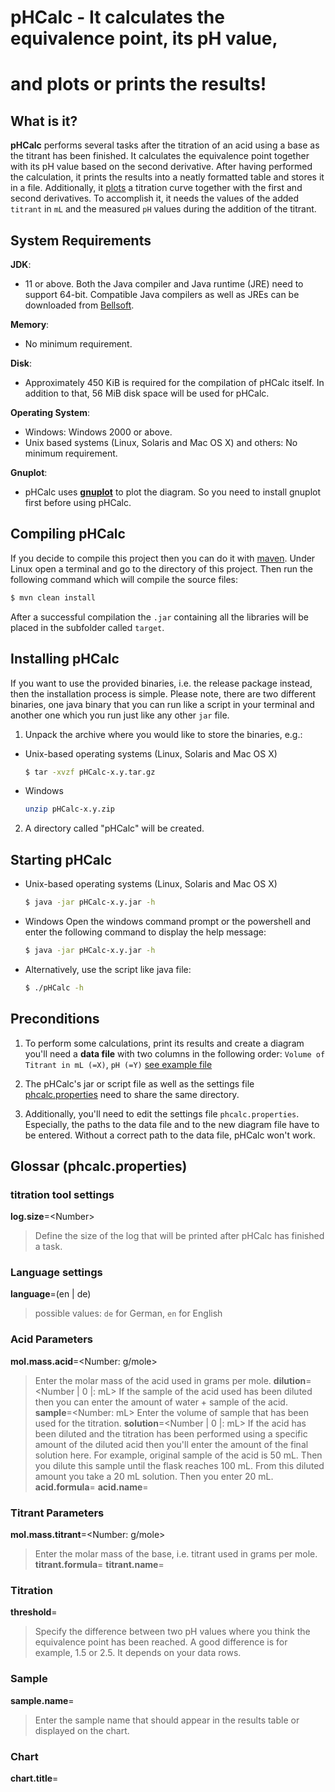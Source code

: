 # pHCalc - It calculates the equivalence point, its pH value,
# and plots or prints the results!

## What is it?
**pHCalc** performs several tasks after the titration of an acid using
a base as the titrant has been finished. It calculates the equivalence 
point together with its pH value based on the second derivative. After 
having performed the calculation, it prints the results into a neatly 
formatted table and stores it in a file.
Additionally, it [plots](supplement/titration-all.png) a titration curve
together with the first and second derivatives. To accomplish it, it
needs the values of the added `titrant` in `mL` and the measured `pH` 
values during the addition of the titrant. 

## System Requirements
**JDK**:
* 11 or above. Both the Java compiler and Java runtime (JRE) need to 
support 64-bit. Compatible Java compilers as well as JREs can be 
downloaded from [Bellsoft](https://bell-sw.com/pages/downloads/).
    
**Memory**:
* No minimum requirement.

**Disk**:
* Approximately 450 KiB is required for the compilation of pHCalc 
  itself. In addition to that, 56 MiB disk space will be used for 
  pHCalc. 

**Operating System**:
* Windows:
      Windows 2000 or above.
* Unix based systems (Linux, Solaris and Mac OS X) and others:
      No minimum requirement.
   
**Gnuplot**:
 * pHCalc uses [**gnuplot**](http://www.gnuplot.info/) to plot the
   diagram. So you need to install gnuplot first before using pHCalc.

## Compiling pHCalc 
If you decide to compile this project then you can do it with [maven](https://maven.apache.org/).
Under Linux open a terminal and go to the directory of this project. 
Then run the following command which will compile the source files:
```bash
$ mvn clean install
```
After a successful compilation the `.jar` containing all the libraries
will be placed in the subfolder called `target`.

## Installing pHCalc
If you want to use the provided binaries, i.e. the release package
instead, then the installation process is simple. Please note, there
are two different binaries, one java binary that you can run like a
script in your terminal and another one which you run just like any
other `jar` file.

1. Unpack the archive where you would like to store the binaries, e.g.:
* Unix-based operating systems (Linux, Solaris and Mac OS X)
	```bash
	$ tar -xvzf pHCalc-x.y.tar.gz
	```
* Windows
	```bash
	unzip pHCalc-x.y.zip
	```
2. A directory called "pHCalc" will be created.

## Starting pHCalc
* Unix-based operating systems (Linux, Solaris and Mac OS X)
	```bash
	$ java -jar pHCalc-x.y.jar -h
	```
	
* Windows
Open the windows command prompt or the powershell and enter the
  following command to display the help message:
  ```bash
  $ java -jar pHCalc-x.y.jar -h
  ```  

* Alternatively, use the script like java file:
	```bash
	$ ./pHCalc -h
	```
	
## Preconditions
1. To perform some calculations, print its results and create a diagram
you'll need a **data file** with two columns in the following order:
`Volume of Titrant in mL (=X)`, `pH (=Y)` [see example file](supplement/titration_ex.dat)

2. The pHCalc's jar or script file as well as the settings file 
[phcalc.properties](phcalc.properties) need to share the same directory.

3. Additionally, you'll need to edit the settings file 
`phcalc.properties`. Especially, the paths to the data file and to the
new diagram file have to be entered. Without a correct path to the data
file, pHCalc won't work.

## Glossar (phcalc.properties)
### titration tool settings
**log.size**=\<Number\> 
> Define the size of the log that will be printed after pHCalc has 
finished a task. 

### Language settings
**language**=(en | de)
> possible values: `de` for German, `en` for English

### Acid Parameters
**mol.mass.acid**=<Number: g/mole>
> Enter the molar mass of the acid used in grams per mole.
**dilution**=<Number | 0 |: mL>
> If the sample of the acid used has been diluted then you can enter the
amount of water + sample of the acid.
**sample**=<Number: mL>
> Enter the volume of sample that has been used for the titration.
**solution**=<Number | 0 |: mL>
> If the acid has been diluted and the titration has been performed
using a specific amount of the diluted acid then you'll enter the
amount of the final solution here. For example, original sample of the acid 
is 50 mL. Then you dilute this sample until the flask reaches 100 mL. 
From this diluted amount you take a 20 mL solution. Then you enter 20 mL.
**acid.formula**=<Formula of the acid: Text>
**acid.name**=<Name of the acid: Text>

### Titrant Parameters
**mol.mass.titrant**=<Number: g/mole>
> Enter the molar mass of the base, i.e. titrant used in grams per mole.
**titrant.formula**=<Formula of the base: Text>
**titrant.name**=<Name of the base: Text>

### Titration
**threshold**=<Number>
> Specify the difference between two pH values where you think the 
equivalence point has been reached. A good difference is for example, 
1.5 or 2.5. It depends on your data rows.

### Sample
**sample.name**=<Name of the sample: Text>
> Enter the sample name that should appear in the results table or
displayed on the chart.

### Chart
**chart.title**=<Title of the chart: Text>
**y.label**=<Label of the y axis: Text>
**x.label**=<Label of the x axis: Text>
**data.file**=<Path/to/data.dat>
**chart.file**=<Path/to/chart.eps>
> The chart will be created as a .eps file.
**xtic**=<Number: xtics>
**ytic**=<Number: ytics>
**xtic.rotate**=<Number: Rotation of the xtics labels in degrees> 

### Curve Fit: Logistic Regression
**param.b**=<Number | 0>
> Growth rate. For a standard logistic curve this is 1 so 1 is a 
reasonable estimate
**param.n**=<Number | 0>
> Parameter that affects near which asymptote maximum growth occurs. 
1.0 if we assume the curve is symmetric
**param.q**=<Number | 0>
> Parameter that affects the position of the curve along the ordinate 
axis.
**step**=<Number | 1>
> Specify of how many x values the fitted curve should consist of. Enter
1 if the fitted curve should contain as many x values as the data file.

## Usage
The subcommands, its options and parameters apply to both the jar file
and the script file. Please note that __*__ stands for required option.

1. Print the help message and the available subcommands
```bash
$ ./pHCalc [-hVv] [--] (compute | print | plot)
```
| Option | Argument |  Long Option   | Option Description                                                        |
|:------:|:---------|:---------------|:--------------------------------------------------------------------------|
|-v      | 			|--[no-]verbose  |Specify multiple -v options to increase verbosity: `-v -v -v -v` or `-vvvv`|
|-V      |          |--version 	     |show version number                                                        |
|-h      |          |--help          |Show this help message                                                     |

* For example: Display the help menu for the subcommand **plot**
```bash
$ ./pHCalc help plot
```

* For example: Display the general help message
```bash
$ ./pHCalc -h
```

2. Calculate the equivalence point as well as its pH value
```bash
$ ./pHCalc [OPTION] compute [<FILE>]
```
| Option | Argument |  Long Option   | Option Description                                                        |
|:------:|:---------|:---------------|:--------------------------------------------------------------------------|
|-v      | 			|--[no-]verbose  |Specify multiple -v options to increase verbosity: `-v -v -v -v` or `-vvvv`|
|-V      |          |--version 	     |Show version number                                                        |
|-h      |          |--help          |Show this help message                                                     | 
|        |FILE      |                |Save the table in a file                                        # optional |

* For example:
```bash
$ ./pHCalc compute -v file1.txt
```

3. Print the calculations in a neatly formatted table
```bash
$ ./pHCalc [OPTION] print [-t=<TYPE>] [<FILE>]
```
| Option | Argument |  Long Option   | Option Description                                                        |
|:------:|:---------|:---------------|:--------------------------------------------------------------------------|
|-v      | 			|--[no-]verbose  |Specify multiple -v options to increase verbosity: `-v -v -v -v` or `-vvvv`|
|-V      |          |--version 	     |show version number                                                        |
|-h      |          |--help          |Show this help message                                                     |
|* -t    |TYPE      |--type          |Type of table: all, results, data                                          |
|        |FILE      |                |Saves the table in a file                                       # optional |

* For example: Print the data rows together with the first and second
derivatives in one table and save it in a file:
```bash
$ ./pHCalc print -v -t=data data.txt
```

4. Plot the calculations or the data rows.
```bash
$ ./pHCalc [OPTION] plot [-fsyx] [-t=<TYPE>] [-a=<ASYMPTOTE>] [--color-curve=<COLOR>] [--color-ep=<COLOR>] [--color-firstDerivative=<COLOR>] [--color-secondDerivative=<COLOR>]
```
| Option | Argument |  Long Option           | Option Description                                                        |
|:------:|:---------|:-----------------------|:--------------------------------------------------------------------------|
|-v      | 			|--[no-]verbose          |Specify multiple -v options to increase verbosity: `-v -v -v -v` or `-vvvv`|
|-V      |          |--version 	             |show version number                                                        |
|-h      |          |--help                  |Show this help message                                                     |
|-lc     |          |--list-colors           |Display available colors                                                   |
|* -t    |TYPE      |--type                  |Type of plot: curve, derivatives, all                                      |
|-f      |          |--[no-]fit              |Fit the titration curve                                         # optional |
|-s      |          |--[no-]smooth           |Smooth the curve(s)                                             # optional |
|-x      |          |--[no-]xtics            |Insert xtics                                                    # optional |
|-y      |          |--[no-]ytics            |Insert ytics                                                    # optional |
|-a      |ASYMPTOTE |--asymptote             |Set the parameters n and b used for curve fitting               # optional |
|-c      |COLOR     |--color-curve           |Color of the titration curve                                    # optional |
|-cep    |COLOR     |--color-ep              |Color of the equivalence point                                  # optional |
|-c1     |COLOR     |--color-firstDerivative |Color of the first derivative                                   # optional |
|-c2     |COLOR     |--color-secondDerivative|Color of the second derivative                                  # optional |

* For example: Display all the available colors used for plotting the
curves:
```bash
$ ./pHCalc plot --list-colors
```

* For example: Plot only the titration curve using logistic regression
to fit the curve:
```bash
$ ./pHCalc plot -a=STEEP_CURVE -t=curve -c=DARK_RED -fsy -vv
```

* For example: Plot the titration curve including the derivatives
by fitting the titration curve and smoothing all the curves:
```bash
$ ./pHCalc plot -a=STEEP_CURVE -c=DARK_MAGENTA -c1=FOREST_GREEN -c2=ORANGE_RED -fsx -t=derivatives -vv 
```

* For example: Plot the titration curve including the derivatives and the
equivalence point by fitting the titration curve and smoothing 
all the curves:
```bash
$ ./pHCalc plot -a=STEEP_CURVE -c=DARK_RED -c1=FOREST_GREEN -c2=ORANGE_RED -cep=NAVY -fsx -t=all -vv  
```

## Hints
### `plot`: Curve Fitting
If fitting is applied then pHCalc will use logistic regression to fit
the titration curve. However, to fit the titration curve successfully the
parameters `n` and `b` need to be suitable for a specific curve. These
parameters need to be set if option `-f` is applied. But there are 
arguments of the `asymptote` which contain predefined values or which
have phCalc find suitable values:

**SYMMETRIC_CURVE**: Use this asymptote if the curve looks somehow 
symmetric. An example of it can be found [here](supplement/titration-curve.png).

**FLAT_CURVE**: Use this asymptote if the titration curve is quite flat 
as in the titration of the phosphoric acid.

**STEEP_CURVE**: Use this asymptote if the curve is rather steep. 

**ADVANCED_CALC**: Use this asymptote if parameters `n` and `b` should
be calculated by `pHCalc`.

**SIMPLE_CALC**: The same as the `advanced_calc` argument but the 
calculation method is simpler.

**NONE**: Use this asymptote if you want to set the parameters `n` and 
`b` by yourself in the settings file `phcalc.properties`.

Please note, the predefined values as well as the calculated ones
don't guarantee that the logistic regression will accept these values.
`pHCalc` will catch the exception and you'll notice it if you turn on
the third level of verbosity `-vvv`. In thoses cases you need to enter
the values for the paramters `n` and `b` manually in `phcalc.properties`
while on the command line you need to specify `-a=NONE` as the argument.

### `print` | `compute` Tables
It's not necessary to enter a file name for displaying the calculations 
in neatly formatted tables. Without entering a file, you can view the
table in your terminal.

`pHCalc`(R) Version 1.0 19/01/2023
